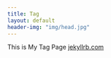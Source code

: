 ```yaml
---
title: Tag
layout: default
header-img: "img/head.jpg"
---
```


This is My Tag Page [jekyllrb.com](http://jekyllrb.com/)

